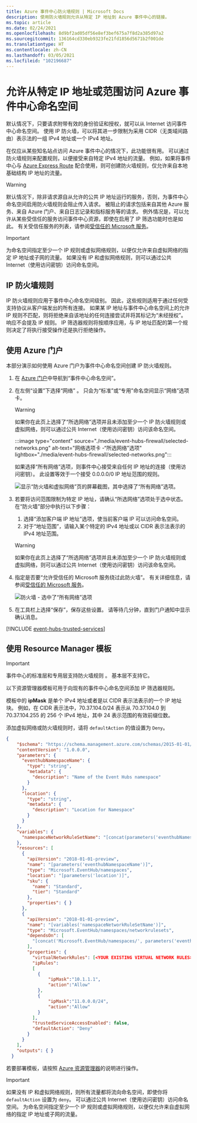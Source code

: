 ```yaml
---
title: Azure 事件中心防火墙规则 | Microsoft Docs
description: 使用防火墙规则允许从特定 IP 地址到 Azure 事件中心的链接。
ms.topic: article
ms.date: 02/24/2021
ms.openlocfilehash: 8d9bf2ad05df56e8ef3bef675a7f8d2a385d97a2
ms.sourcegitcommit: 136164cd330eb9323fe21fd1856d5671b2f001de
ms.translationtype: HT
ms.contentlocale: zh-CN
ms.lasthandoff: 03/05/2021
ms.locfileid: "102196687"
---
```

# <a name="allow-access-to-azure-event-hubs-namespaces-from-specific-ip-addresses-or-ranges"></a>允许从特定 IP 地址或范围访问 Azure 事件中心命名空间
默认情况下，只要请求附带有效的身份验证和授权，就可以从 Internet 访问事件中心命名空间。 使用 IP 防火墙，可以将其进一步限制为采用 CIDR（无类域间路由）表示法的一组 IPv4 地址或一个 IPv4 地址。

在仅应从某些知名站点访问 Azure 事件中心的情况下，此功能很有用。 可以通过防火墙规则来配置规则，以便接受来自特定 IPv4 地址的流量。 例如，如果将事件中心与 [Azure Express Route][express-route] 配合使用，则可创建防火墙规则，仅允许来自本地基础结构 IP 地址的流量。 

>[!WARNING]
> 默认情况下，除非请求源自从允许的公共 IP 地址运行的服务，否则，为事件中心命名空间启用防火墙规则会阻止传入请求。 被阻止的请求包括来自其他 Azure 服务、来自 Azure 门户、来自日志记录和指标服务等的请求。 例外情况是，可以允许从某些受信任的服务访问事件中心资源，即使在启用了 IP 筛选功能时也是如此。 有关受信任服务的列表，请参阅[受信任的 Microsoft 服务](#trusted-microsoft-services)。

> [!IMPORTANT]
> 为命名空间指定至少一个 IP 规则或虚拟网络规则，以便仅允许来自虚拟网络的指定 IP 地址或子网的流量。 如果没有 IP 和虚拟网络规则，则可以通过公共 Internet（使用访问密钥）访问命名空间。  


## <a name="ip-firewall-rules"></a>IP 防火墙规则
IP 防火墙规则应用于事件中心命名空间级别。 因此，这些规则适用于通过任何受支持协议从客户端发出的所有连接。 如果某 IP 地址与事件中心命名空间上的允许 IP 规则不匹配，则将拒绝来自该地址的任何连接尝试并将其标记为“未经授权”。 响应不会提及 IP 规则。 IP 筛选器规则将按顺序应用，与 IP 地址匹配的第一个规则决定了将执行接受操作还是执行拒绝操作。

## <a name="use-azure-portal"></a>使用 Azure 门户
本部分演示如何使用 Azure 门户为事件中心命名空间创建 IP 防火墙规则。 

1. 在 [Azure 门户](https://portal.azure.cn)中导航到“事件中心命名空间”。
4. 在左侧“设置”下选择“网络” 。 只会为“标准”或“专用”命名空间显示“网络”选项卡。 
    
    > [!WARNING]
    > 如果你在此页上选择了“所选网络”选项并且未添加至少一个 IP 防火墙规则或虚拟网络，则可以通过公共 Internet（使用访问密钥）访问该命名空间。   

    :::image type="content" source="./media/event-hubs-firewall/selected-networks.png" alt-text="网络选项卡 -“所选网络”选项" lightbox="./media/event-hubs-firewall/selected-networks.png":::    

    如果选择“所有网络”选项，则事件中心接受来自任何 IP 地址的连接（使用访问密钥）。 此设置等效于一个接受 0.0.0.0/0 IP 地址范围的规则。 

    ![显示“防火墙和虚拟网络”页的屏幕截图，其中选择了“所有网络”选项。](./media/event-hubs-firewall/firewall-all-networks-selected.png)
1. 若要将访问范围限制为特定 IP 地址，请确认“所选网络”选项处于选中状态。 在“防火墙”部分中执行以下步骤：
    1. 选择“添加客户端 IP 地址”选项，使当前客户端 IP 可以访问命名空间。 
    2. 对于“地址范围”，请输入某个特定的 IPv4 地址或以 CIDR 表示法表示的 IPv4 地址范围。 

    >[!WARNING]
    > 如果你在此页上选择了“所选网络”选项并且未添加至少一个 IP 防火墙规则或虚拟网络，则可以通过公共 Internet（使用访问密钥）访问该命名空间。
1. 指定是否要“允许受信任的 Microsoft 服务绕过此防火墙”。 有关详细信息，请参阅[受信任的 Microsoft 服务](#trusted-microsoft-services)。 

      ![防火墙 - 选中了“所有网络”选项](./media/event-hubs-firewall/firewall-selected-networks-trusted-access-disabled.png)
3. 在工具栏上选择“保存”，保存这些设置。 请等待几分钟，直到门户通知中显示确认消息。

    <!-- > [!NOTE]
    > To restrict access to specific virtual networks, see [Allow access from specific networks](event-hubs-service-endpoints.md). -->

[!INCLUDE [event-hubs-trusted-services](../../includes/event-hubs-trusted-services.md)]


## <a name="use-resource-manager-template"></a>使用 Resource Manager 模板

> [!IMPORTANT]
> 事件中心的标准层和专用层支持防火墙规则 。 基本层不支持它。

以下资源管理器模板可用于向现有的事件中心命名空间添加 IP 筛选器规则。

模板中的 **ipMask** 是单个 IPv4 地址或者是以 CIDR 表示法表示的一个 IP 地址块。 例如，在 CIDR 表示法中，70.37.104.0/24 表示从 70.37.104.0 到 70.37.104.255 的 256 个 IPv4 地址，其中 24 表示范围的有效前缀位数。

添加虚拟网络或防火墙规则时，请将 `defaultAction` 的值设置为 `Deny`。

```json
{
    "$schema": "https://schema.management.azure.com/schemas/2015-01-01/deploymentTemplate.json#",
    "contentVersion": "1.0.0.0",
    "parameters": {
      "eventhubNamespaceName": {
        "type": "string",
        "metadata": {
          "description": "Name of the Event Hubs namespace"
        }
      },
      "location": {
        "type": "string",
        "metadata": {
          "description": "Location for Namespace"
        }
      }
    },
    "variables": {
      "namespaceNetworkRuleSetName": "[concat(parameters('eventhubNamespaceName'), concat('/', 'default'))]",
    },
    "resources": [
      {
        "apiVersion": "2018-01-01-preview",
        "name": "[parameters('eventhubNamespaceName')]",
        "type": "Microsoft.EventHub/namespaces",
        "location": "[parameters('location')]",
        "sku": {
          "name": "Standard",
          "tier": "Standard"
        },
        "properties": { }
      },
      {
        "apiVersion": "2018-01-01-preview",
        "name": "[variables('namespaceNetworkRuleSetName')]",
        "type": "Microsoft.EventHub/namespaces/networkrulesets",
        "dependsOn": [
          "[concat('Microsoft.EventHub/namespaces/', parameters('eventhubNamespaceName'))]"
        ],
        "properties": {
          "virtualNetworkRules": [<YOUR EXISTING VIRTUAL NETWORK RULES>],
          "ipRules": 
          [
            {
                "ipMask":"10.1.1.1",
                "action":"Allow"
            },
            {
                "ipMask":"11.0.0.0/24",
                "action":"Allow"
            }
          ],
          "trustedServiceAccessEnabled": false,
          "defaultAction": "Deny"
        }
      }
    ],
    "outputs": { }
  }
```

若要部署模板，请按照 [Azure 资源管理器][lnk-deploy]的说明进行操作。

> [!IMPORTANT]
> 如果没有 IP 和虚拟网络规则，则所有流量都将流向命名空间，即使你将 `defaultAction` 设置为 `deny`。  可以通过公共 Internet（使用访问密钥）访问命名空间。 为命名空间指定至少一个 IP 规则或虚拟网络规则，以便仅允许来自虚拟网络的指定 IP 地址或子网的流量。  

<!-- ## Next steps -->

<!-- For constraining access to Event Hubs to Azure virtual networks, see the following link: -->

<!-- - [Virtual Network Service Endpoints for Event Hubs][lnk-vnet] -->

<!-- Links -->

[express-route]:  ../expressroute/expressroute-faqs.md#supported-services
[lnk-deploy]: ../azure-resource-manager/templates/deploy-powershell.md

<!-- [lnk-vnet]: event-hubs-service-endpoints.md -->
